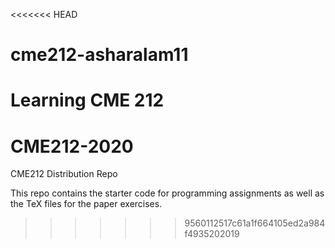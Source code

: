 <<<<<<< HEAD
# cme212-asharalam11
Learning CME 212
=======
# CME212-2020
CME212 Distribution Repo

This repo contains the starter code for programming assignments as well as the TeX files for the paper exercises.
>>>>>>> 9560112517c61a1f664105ed2a984f4935202019

